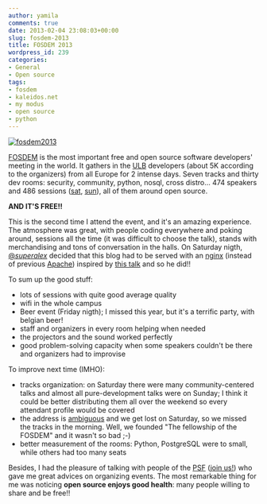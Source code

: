 ```yaml
---
author: yamila
comments: true
date: 2013-02-04 23:08:03+00:00
slug: fosdem-2013
title: FOSDEM 2013
wordpress_id: 239
categories:
- General
- Open source
tags:
- fosdem
- kaleidos.net
- my modus
- open source
- python
---
```


[![fosdem2013](/images/2013/02/fosdem2013.png)](https://fosdem.org/)

[FOSDEM](https://fosdem.org/) is the most important free and open source software developers' meeting in the world. It gathers in the [ULB](http://www.ulb.ac.be/) developers (about 5K according to the organizers) from all Europe for 2 intense days. Seven tracks and thirty dev rooms: security, community, python, nosql, cross distro... 474 speakers and 486 sessions ([sat](https://fosdem.org/2013/schedule/day/saturday/), [sun](https://fosdem.org/2013/schedule/day/sunday)), all of them around open source.

**AND IT'S FREE!!**
<!-- more -->
This is the second time I attend the event, and it's an amazing experience. The atmosphere was great, with people coding everywhere and poking around, sessions all the time (it was difficult to choose the talk), stands with merchandising and tons of conversation in the halls. On Saturday nigth, [@_superalex_](https://twitter.com/_superalex_) decided that this blog had to be served with an [nginx](http://nginx.org/) (instead of previous [Apache](http://www.apache.org/)) inspired by [this talk](https://speakerdeck.com/helgi/nginx-and-php-match-made-in-heaven) and so he did!!

To sum up the good stuff:
- lots of sessions with quite good average quality
- wifi in the whole campus
- Beer event (Friday nigth); I missed this year, but it's a terrific party, with belgian beer!
- staff and organizers in every room helping when needed
- the projectors and the sound worked perfectly
- good problem-solving capacity when some speakers couldn't be there and organizers had to improvise

To improve next time (IMHO):
- tracks organization: on Saturday there were many community-centered talks and almost all pure-development talks were on Sunday; I think it could be better distributing them all over the weekend so every attendant profile would be covered
- the address is [ambiguous](https://maps.google.com/maps?q=ULB+Campus+Solbosch+50,+Avenue+Franklin+D.+Roosevelt+1050+Bruxelles&hl=es&ie=UTF8&ll=50.809189,4.302864&spn=0.195469,0.527687&sll=50.81445,4.385433&sspn=0.048862,0.131922&t=h&hq=ULB+Campus+Solbosch+50,+Avenue+Franklin+D.+Roosevelt&hnear=1050,+Regi%C3%B3n+de+Bruselas-Capital,+B%C3%A9lgica&z=12&iwloc=A) and we get lost on Saturday, so we missed the tracks in the morning. Well, we founded "The fellowship of the FOSDEM" and it wasn't so bad ;-)
- better measurement of the rooms: Python, PostgreSQL were to small, while others had too many seats

Besides, I had the pleasure of talking with people of the [PSF](http://www.python.org/psf/) ([join us!](https://psfmember.org/)) who gave me great advices on organizing events. The most remarkable thing for me was noticing **open source enjoys good health**: many people willing to share and be free!!
